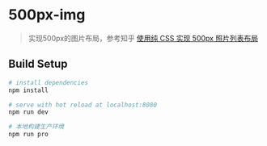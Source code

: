 # 500px-img
> 实现500px的图片布局，参考知乎 [使用纯 CSS 实现 500px 照片列表布局](https://zhuanlan.zhihu.com/p/21974139)

## Build Setup
``` bash
# install dependencies
npm install

# serve with hot reload at localhost:8080
npm run dev

# 本地构建生产环境
npm run pro

```



